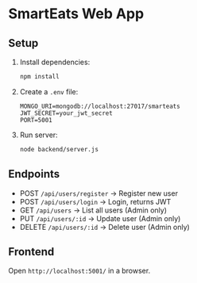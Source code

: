 # SmartEats Web App

## Setup

1. Install dependencies:
   ```bash
   npm install
   ```
2. Create a `.env` file:
   ```env
   MONGO_URI=mongodb://localhost:27017/smarteats
   JWT_SECRET=your_jwt_secret
   PORT=5001
   ```
3. Run server:
   ```bash
   node backend/server.js
   ```

## Endpoints

- POST `/api/users/register` → Register new user
- POST `/api/users/login` → Login, returns JWT
- GET `/api/users` → List all users (Admin only)
- PUT `/api/users/:id` → Update user (Admin only)
- DELETE `/api/users/:id` → Delete user (Admin only)

## Frontend

Open `http://localhost:5001/` in a browser.
